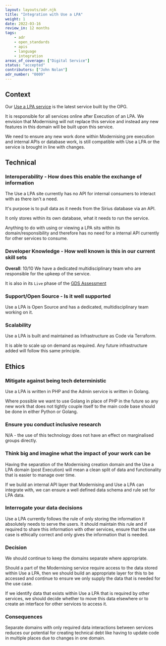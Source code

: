 ```yaml
---
layout: layouts/adr.njk
title: "Integration with Use a LPA"
weight: 1
date: 2022-03-16
review_in: 12 months
tags:  
    - adr
    - open_standards
    - apis
    - language
    - integration
areas_of_coverage: ["Digital Service"]
status: "accepted"
contributors: ["John Nolan"]
adr_number: "0009"
---
```


## Context

Our [Use a LPA service](https://use-lasting-power-of-attorney.service.gov.uk/home) is the latest service built by the OPG.

It is responsible for all services online after Execution of an LPA. We envision that Modernising will not replace this service and instead any new features in this domain will be built upon this service.

We need to ensure any new work done within Modernising pre execution and internal APIs or database work, is still compatible with Use a LPA or the service is brought in line with changes.

## Technical

### Interoperability - How does this enable the exchange of information

The Use a LPA site currently has no API for internal consumers to interact with as there isn't a need.

It's purpose is to pull data as it needs from the Sirius database via an API.

It only stores within its own database, what it needs to run the service.

Anything to do with using or viewing a LPA sits within its domain/responsibility and therefore has no need for a internal API currently for other services to consume.

### Developer Knowledge - How well known is this in our current skill sets

**Overall**: 10/10
We have a dedicated multidisciplinary team who are responsible for the upkeep of the service.

It is also in its `Live` phase of the [GDS Assessment](https://www.gov.uk/service-manual/agile-delivery/how-the-live-phase-works)

### Support/Open Source - Is it well supported

Use a LPA is Open Source and has a dedicated, multidisciplinary team working on it.

### Scalability

Use a LPA is built and maintained as Infrastructure as Code via Terraform.

It is able to scale up on demand as required. Any future infrastructure added will follow this same principle.

## Ethics

### Mitigate against being tech deterministic

Use a LPA is written in PHP and the Admin service is written in Golang.

Where possible we want to use Golang in place of PHP in the future so any new work that does not tightly couple itself to the main code base should be done in either Python or Golang.

### Ensure you conduct inclusive research

N/A - the use of this technology does not have an effect on marginalised groups directly.

### Think big and imagine what the impact of your work can be

Having the separation of the Modernising creation domain and the Use a LPA domain (post Execution) will mean a clean split of data and functionality that is easier to manage over time.

If we build an internal API layer that Modernising and Use a LPA can integrate with, we can ensure a well defined data schema and rule set for LPA data.

### Interrogate your data decisions

Use a LPA currently follows the rule of only storing the information it absolutely needs to serve the users. It should maintain this rule and if required to share this information with other services, ensure that the use case is ethically correct and only gives the information that is needed.

### Decision

We should continue to keep the domains separate where appropriate.

Should a part of the Modernising service require access to the data stored within Use a LPA, then we should build an appropriate layer for this to be accessed and continue to ensure we only supply the data that is needed for the use case.

If we identify data that exists within Use a LPA that is required by other services, we should decide whether to move this data elsewhere or to create an interface for other services to access it.

### Consequences

 Separate domains with only required data interactions between services reduces our potential for creating technical debt like having to update code in multiple places due to changes in one domain.
